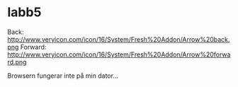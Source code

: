 labb5
=====
Back: http://www.veryicon.com/icon/16/System/Fresh%20Addon/Arrow%20back.png
Forward: http://www.veryicon.com/icon/16/System/Fresh%20Addon/Arrow%20forward.png

Browsern fungerar inte på min dator...
